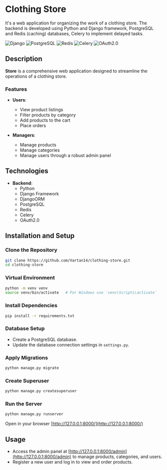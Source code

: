 # Clothing Store

It's a web application for organizing the work of a clothing store. The backend is developed using Python and Django framework, PostgreSQL and Redis (caching) databases, Celery to implement delayed tasks.

![Django](https://img.shields.io/badge/Django-5.0.1-green)
![PostgreSQL](https://img.shields.io/badge/PostgreSQL-16.2-blue)
![Redis](https://img.shields.io/badge/Redis-5.0.1-red)
![Celery](https://img.shields.io/badge/Celery-5.3.6-green)
![OAuth2.0](https://img.shields.io/badge/OAuth2.0-Authorization-yellow)


## Description

**Store** is a comprehensive web application designed to streamline the operations of a clothing store.

### Features

- **Users**:
  - View product listings
  - Filter products by category
  - Add products to the cart
  - Place orders

- **Managers**:
  - Manage products
  - Manage categories
  - Manage users through a robust admin panel

## Technologies

- **Backend**:
  - Python
  - Django Framework
  - DjangoORM
  - PostgreSQL
  - Redis
  - Celery
  - OAuth2.0

## Installation and Setup

### Clone the Repository

```bash
git clone https://github.com/Vartan14/clothing-store.git
cd clothing-store
```

### Virtual Environment

```bash
python -m venv venv
source venv/bin/activate   # For Windows use `venv\Scripts\activate`
```

### Install Dependencies

```bash
pip install -r requirements.txt
```

### Database Setup

- Create a PostgreSQL database.
- Update the database connection settings in `settings.py`.

### Apply Migrations

```bash
python manage.py migrate
```

### Create Superuser

```bash
python manage.py createsuperuser
```

### Run the Server

```bash
python manage.py runserver
```

Open in your browser [http://127.0.0.1:8000/](http://127.0.0.1:8000/)

## Usage

- Access the admin panel at [http://127.0.0.1:8000/admin](http://127.0.0.1:8000/admin) to manage products, categories, and users.
- Register a new user and log in to view and order products.
